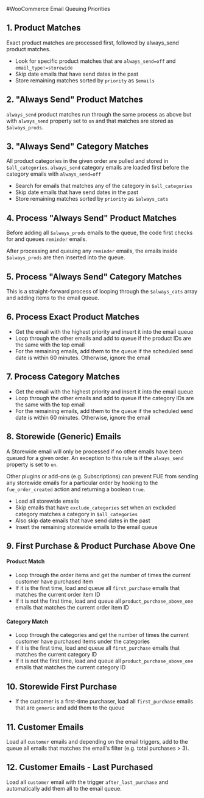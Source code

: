 #WooCommerce Email Queuing Priorities

## 1. Product Matches

Exact product matches are processed first, followed by always_send product matches.

- Look for specific product matches that are <code>always_send=off</code> and <code>email_type!=storewide</code>
- Skip date emails that have send dates in the past
- Store remaining matches sorted by <code>priority</code> as <code>$emails</code>

## 2. "Always Send" Product Matches

<code>always_send</code> product matches run through the same process as above but with <code>always_send</code> property set to <code>on</code> and that matches are stored as <code>$always_prods</code>.

## 3. "Always Send" Category Matches

All product categories in the given order are pulled and stored in <code>$all_categories</code>. <code>always_send</code> category emails are loaded first before the category emails with <code>always_send=off</code>

- Search for emails that matches any of the category in <code>$all_categories</code>
- Skip date emails that have send dates in the past
- Store remaining matches sorted by <code>priority</code> as <code>$always_cats</code>

## 4. Process "Always Send" Product Matches

Before adding all <code>$always_prods</code> emails to the queue, the code first checks for and queues <code>reminder</code> emails.

After processing and queuing any <code>reminder</code> emails, the emails inside <code>$always_prods</code> are then inserted into the queue.

## 5. Process "Always Send" Category Matches

This is a straight-forward process of looping through the <code>$always_cats</code> array and adding items to the email queue.

## 6. Process Exact Product Matches

- Get the email with the highest priority and insert it into the email queue
- Loop through the other emails and add to queue if the product IDs are the same with the top email
- For the remaining emails, add them to the queue if the scheduled send date is within 60 minutes. Otherwise, ignore the email

## 7. Process Category Matches

- Get the email with the highest priority and insert it into the email queue
- Loop through the other emails and add to queue if the category IDs are the same with the top email
- For the remaining emails, add them to the queue if the scheduled send date is within 60 minutes. Otherwise, ignore the email

## 8. Storewide (Generic) Emails

A Storewide email will only be processed if no other emails have been queued for a given order. An exception to this rule is if the <code>always_send</code> property is set to <code>on</code>.

Other plugins or add-ons (e.g. Subscriptions) can prevent FUE from sending any storewide emails for a particular order by hooking to the <code>fue_order_created</code> action and returning a boolean <code>true</code>.

- Load all storewide emails
- Skip emails that have <code>exclude_categories</code> set when an excluded category matches a category in <code>$all_categories</code>
- Also skip date emails that have send dates in the past
- Insert the remaining storewide emails to the email queue

## 9. First Purchase & Product Purchase Above One

#### Product Match

- Loop through the order items and get the number of times the current customer have purchased item
- If it is the first time, load and queue all <code>first_purchase</code> emails that matches the current order item ID
- If it is not the first time, load and queue all <code>product_purchase_above_one</code> emails that matches the current order item ID

#### Category Match

- Loop through the categories and get the number of times the current customer have purchased items under the categories
- If it is the first time, load and queue all <code>first_purchase</code> emails that matches the current category ID
- If it is not the first time, load and queue all <code>product_purchase_above_one</code> emails that matches the current category ID

## 10. Storewide First Purchase

- If the customer is a first-time purchaser, load all <code>first_purchase</code> emails that are <code>generic</code> and add them to the queue

## 11. Customer Emails

Load all <code>customer</code> emails and depending on the email triggers, add to the queue all emails that matches the email's filter (e.g. total purchases > 3).

## 12. Customer Emails - Last Purchased

Load all <code>customer</code> email with the trigger <code>after_last_purchase</code> and automatically add them all to the email queue. 

